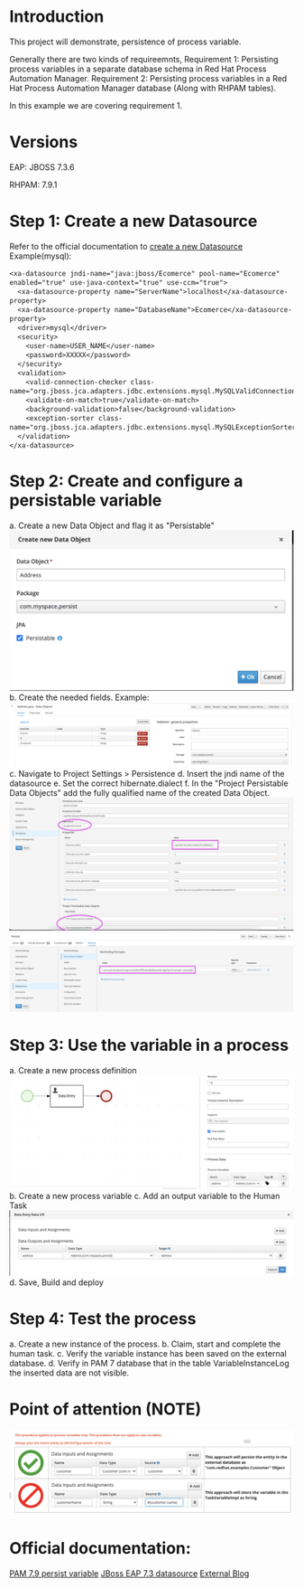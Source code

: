 Introduction
=============
This project will demonstrate, persistence of process variable.

Generally there are two kinds of requireemnts,
Requirement 1: Persisting process variables in a separate database schema in Red Hat Process Automation Manager.
Requirement 2: Persisting process variables in a Red Hat Process Automation Manager database (Along with RHPAM tables).

In this example we are covering requirement 1.

Versions
========
EAP: JBOSS 7.3.6

RHPAM: 7.9.1

Step 1: Create a new Datasource
===============================
Refer to the official documentation to [create a new Datasource](https://access.redhat.com/documentation/en-us/red_hat_jboss_enterprise_application_platform/7.3/html/configuration_guide/datasource_management)   
Example(mysql):

```
<xa-datasource jndi-name="java:jboss/Ecomerce" pool-name="Ecomerce" enabled="true" use-java-context="true" use-ccm="true">
  <xa-datasource-property name="ServerName">localhost</xa-datasource-property>
  <xa-datasource-property name="DatabaseName">Ecomerce</xa-datasource-property>
  <driver>mysql</driver>
  <security>
    <user-name>USER_NAME</user-name>
    <password>XXXXX</password>
  </security>
  <validation>
    <valid-connection-checker class-name="org.jboss.jca.adapters.jdbc.extensions.mysql.MySQLValidConnectionChecker"/>
    <validate-on-match>true</validate-on-match>
    <background-validation>false</background-validation>
    <exception-sorter class-name="org.jboss.jca.adapters.jdbc.extensions.mysql.MySQLExceptionSorter"/>
  </validation>
</xa-datasource>

```

Step 2: Create and configure a persistable variable
===================================================
a. Create a new Data Object and flag it as "Persistable"
![DATAMODEL](images/persistable.png)
b. Create the needed fields. Example:
![ADDRESS](images/fields.png)
c. Navigate to Project Settings > Persistence
d. Insert the jndi name of the datasource
e. Set the correct hibernate.dialect
f. In the "Project Persistable Data Objects" add the fully qualified name of the created Data Object.
![PerssitSeetings](images/persistenceseetigns.png)
![Marshalling](images/marshalling.png)


Step 3: Use the variable in a process
=============================
a. Create a new process definition
![ProcessDefinition](images/process.png)
b. Create a new process variable
c. Add an output variable to the Human Task
![HumanTask](images/ht.png)
d. Save, Build and deploy

Step 4: Test the process
========================
a. Create a new instance of the process.
b. Claim, start and complete the human task.
c. Verify the variable instance has been saved on the external database.
d. Verify in PAM 7 database that in the table VariableInstanceLog the inserted data are not visible.

Point of attention (NOTE)
=========================
![POA](images/poa.png)



Official documentation:
=======================
[PAM 7.9 persist variable](https://access.redhat.com/documentation/en-us/red_hat_process_automation_manager/7.9/html-single/managing_red_hat_process_automation_manager_and_kie_server_settings/index#process-variables-persist-proc_execution-server)
[JBoss EAP 7.3 datasource](https://access.redhat.com/documentation/en-us/red_hat_jboss_enterprise_application_platform/7.3/html/configuration_guide/datasource_management)
[External Blog](https://karinavarela.me/2020/06/17/persisting-custom-data-configuring-external-persistence/)
